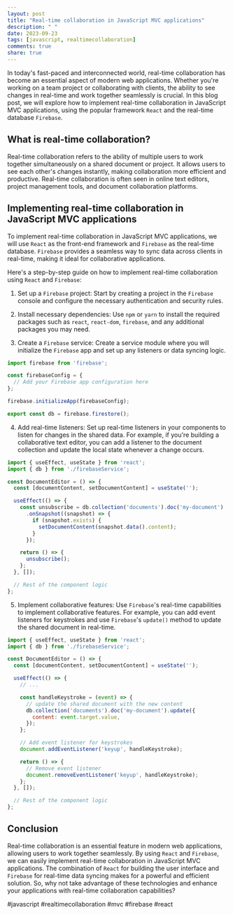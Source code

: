 ```yaml
---
layout: post
title: "Real-time collaboration in JavaScript MVC applications"
description: " "
date: 2023-09-23
tags: [javascript, realtimecollaboration]
comments: true
share: true
---
```


In today's fast-paced and interconnected world, real-time collaboration has become an essential aspect of modern web applications. Whether you're working on a team project or collaborating with clients, the ability to see changes in real-time and work together seamlessly is crucial. In this blog post, we will explore how to implement real-time collaboration in JavaScript MVC applications, using the popular framework `React` and the real-time database `Firebase`.

## What is real-time collaboration?

Real-time collaboration refers to the ability of multiple users to work together simultaneously on a shared document or project. It allows users to see each other's changes instantly, making collaboration more efficient and productive. Real-time collaboration is often seen in online text editors, project management tools, and document collaboration platforms.

## Implementing real-time collaboration in JavaScript MVC applications

To implement real-time collaboration in JavaScript MVC applications, we will use `React` as the front-end framework and `Firebase` as the real-time database. `Firebase` provides a seamless way to sync data across clients in real-time, making it ideal for collaborative applications.

Here's a step-by-step guide on how to implement real-time collaboration using `React` and `Firebase`:

1. Set up a `Firebase` project: Start by creating a project in the `Firebase` console and configure the necessary authentication and security rules.

2. Install necessary dependencies: Use `npm` or `yarn` to install the required packages such as `react`, `react-dom`, `firebase`, and any additional packages you may need.

3. Create a `Firebase` service: Create a service module where you will initialize the `Firebase` app and set up any listeners or data syncing logic.

```javascript
import firebase from 'firebase';

const firebaseConfig = {
  // Add your Firebase app configuration here
};

firebase.initializeApp(firebaseConfig);

export const db = firebase.firestore();
```

4. Add real-time listeners: Set up real-time listeners in your components to listen for changes in the shared data. For example, if you're building a collaborative text editor, you can add a listener to the document collection and update the local state whenever a change occurs.

```javascript
import { useEffect, useState } from 'react';
import { db } from './firebaseService';

const DocumentEditor = () => {
  const [documentContent, setDocumentContent] = useState('');

  useEffect(() => {
    const unsubscribe = db.collection('documents').doc('my-document')
      .onSnapshot((snapshot) => {
        if (snapshot.exists) {
          setDocumentContent(snapshot.data().content);
        }
      });

    return () => {
      unsubscribe();
    };
  }, []);

  // Rest of the component logic
};
```

5. Implement collaborative features: Use `Firebase`'s real-time capabilities to implement collaborative features. For example, you can add event listeners for keystrokes and use `Firebase`'s `update()` method to update the shared document in real-time.

```javascript
import { useEffect, useState } from 'react';
import { db } from './firebaseService';

const DocumentEditor = () => {
  const [documentContent, setDocumentContent] = useState('');

  useEffect(() => {
    // ...

    const handleKeystroke = (event) => {
      // update the shared document with the new content
      db.collection('documents').doc('my-document').update({
        content: event.target.value,
      });
    };

    // Add event listener for keystrokes
    document.addEventListener('keyup', handleKeystroke);

    return () => {
      // Remove event listener
      document.removeEventListener('keyup', handleKeystroke);
    };
  }, []);

  // Rest of the component logic
};
```

## Conclusion

Real-time collaboration is an essential feature in modern web applications, allowing users to work together seamlessly. By using `React` and `Firebase`, we can easily implement real-time collaboration in JavaScript MVC applications. The combination of `React` for building the user interface and `Firebase` for real-time data syncing makes for a powerful and efficient solution. So, why not take advantage of these technologies and enhance your applications with real-time collaboration capabilities?

#javascript #realtimecollaboration #mvc #firebase #react